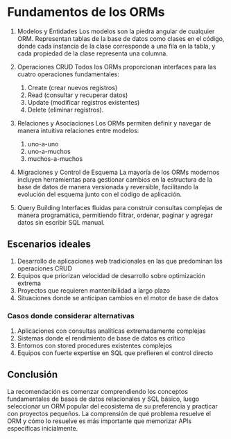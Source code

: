 # Fundamentos de los ORMs

1. Modelos y Entidades
    Los modelos son la piedra angular de cualquier ORM. Representan tablas de la base de datos como clases en el código, donde cada instancia de la clase corresponde a una fila en la tabla, y cada propiedad de la clase representa una columna.

2. Operaciones CRUD
    Todos los ORMs proporcionan interfaces para las cuatro operaciones fundamentales:
    1. Create (crear nuevos registros)
    2. Read (consultar y recuperar datos)
    3. Update (modificar registros existentes)
    4. Delete (eliminar registros).

3. Relaciones y Asociaciones
    Los ORMs permiten definir y navegar de manera intuitiva relaciones entre modelos:
    1. uno-a-uno
    2. uno-a-muchos
    3. muchos-a-muchos

4. Migraciones y Control de Esquema
    La mayoría de los ORMs modernos incluyen herramientas para gestionar cambios en la estructura de la base de datos de manera versionada y reversible, facilitando la evolución del esquema junto con el código de aplicación.

5. Query Building
    Interfaces fluidas para construir consultas complejas de manera programática, permitiendo filtrar, ordenar, paginar y agregar datos sin escribir SQL manual.

## Escenarios ideales

1. Desarrollo de aplicaciones web tradicionales en las que predominan las operaciones CRUD
2. Equipos que priorizan velocidad de desarrollo sobre optimización extrema
3. Proyectos que requieren mantenibilidad a largo plazo
4. Situaciones donde se anticipan cambios en el motor de base de datos

### Casos donde considerar alternativas

1. Aplicaciones con consultas analíticas extremadamente complejas
2. Sistemas donde el rendimiento de base de datos es crítico
3. Entornos con stored procedures existentes complejos
4. Equipos con fuerte expertise en SQL que prefieren el control directo

## Conclusión

La recomendación es comenzar comprendiendo los conceptos fundamentales de bases de datos relacionales y SQL básico, luego seleccionar un ORM popular del ecosistema de su preferencia y practicar con proyectos pequeños. La comprensión de qué problema resuelve el ORM y cómo lo resuelve es más importante que memorizar APIs específicas inicialmente.
